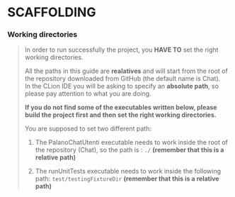 # SCAFFOLDING

### Working directories
>In order to run successfully the project, you **HAVE TO** set the right working directories.
> 
>All the paths in this guide are **realatives** and will start from the root of the repository downloaded 
> from GitHub (the default name is Chat).  
> In the CLion IDE you will be asking to specify an **absolute path**, so please pay attention to what you are doing.
> 
> **If you do not find some of the executables written below, please build the project first and then set the right working directories.**  
> 
> You are supposed to set two different path:  
> 1. The PalanoChatUtenti executable needs to work inside the root of the repository (Chat), so the path is : `./` **(remember that this is a relative path)**
>    
> 
> 2. The runUnitTests executable needs to work inside the following path: `test/testingFixtureDir` **(remember that this is a relative path)**  
